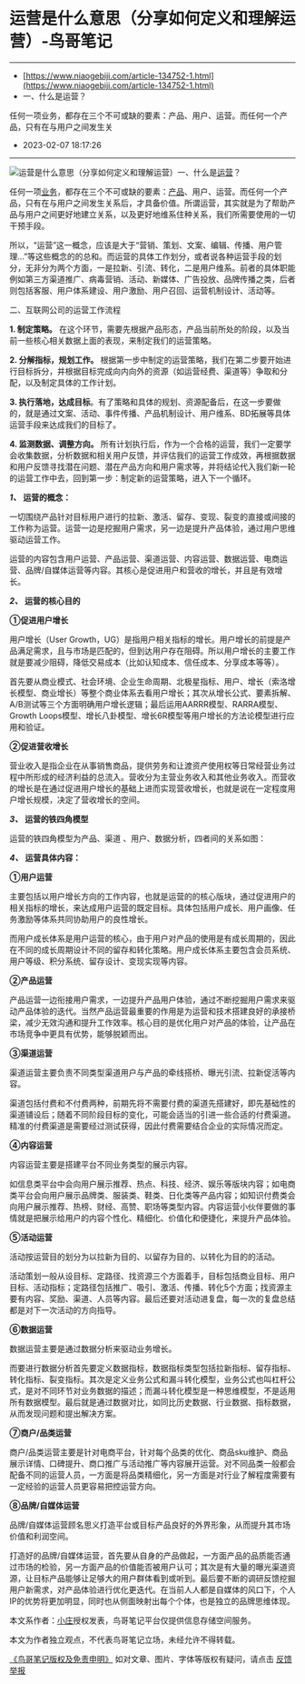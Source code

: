 # 运营是什么意思（分享如何定义和理解运营）-鸟哥笔记

---

* [https://www.niaogebiji.com/article-134752-1.html](https://www.niaogebiji.com/article-134752-1.html)
* 一、什么是运营？

任何一项业务，都存在三个不可或缺的要素：产品、用户、运营。而任何一个产品，只有在与用户之间发生关

* 2023-02-07 18:17:26

---

​![运营是什么意思（分享如何定义和理解运营）](764195611636a03d22f9568.14854423-20230207181726-kx9fp5s.jpeg)一、什么是[运营](https://www.niaogebiji.com/tag/%E8%BF%90%E8%90%A5)？

任何一项[业务](https://www.niaogebiji.com/tag/%E4%B8%9A%E5%8A%A1)，都存在三个不可或缺的要素：[产品](https://www.niaogebiji.com/tag/%E4%BA%A7%E5%93%81)、用户、运营。而任何一个产品，只有在与用户之间发生关系后，才具备价值。所谓运营，其实就是为了帮助产品与用户之间更好地建立关系，以及更好地维系住种关系，我们所需要使用的一切干预手段。

所以，“运营”这一概念，应该是大于“营销、策划、文案、编辑、传播、用户管理…”等这些概念的的总和。而运营的具体工作划分，或者说各种运营手段的划分，无非分为两个方面，一是拉新、引流、转化，二是用户维系。前者的具体职能例如第三方渠道推广、病毒营销、活动、新媒体、广告投放、品牌传播之类，后者则包括客服、用户体系建设、用户激励、用户召回、运营机制设计、活动等。

二、互联网公司的运营工作流程

**1. 制定策略。** 在这个环节，需要先根据产品形态，产品当前所处的阶段，以及当前一些核心相关数据上面的表现，来制定我们的运营策略。

**2. 分解指标，规划工作。** 根据第一步中制定的运营策略，我们在第二步要开始进行目标拆分，并根据目标完成向内向外的资源（如运营经费、渠道等）争取和分配，以及制定具体的工作计划。

​**3. 执行落地，达成目标**​。有了策略和具体的规划、资源配备后，在这一步要做的，就是通过文案、活动、事件传播、产品机制设计、用户维系、BD拓展等具体运营手段来达成我们的目标了。

**4. 监测数据、调整方向。** 所有计划执行后，作为一个合格的运营，我们一定要学会收集数据，分析数据和相关用户反馈，并评估我们的运营工作成效，再根据数据和用户反馈寻找潜在问题、潜在产品方向和用户需求等，并将结论代入我们新一轮的运营工作中去，回到第一步：制定新的运营策略，进入下一个循环。

***1、*** ​**运营的概念：**

一切围绕产品针对目标用户进行的拉新、激活、留存、变现、裂变的直接或间接的工作称为运营。运营一边是挖掘用户需求，另一边是提升产品体验，通过用户思维驱动运营工作。

运营的内容包含用户运营、产品运营、渠道运营、内容运营、数据运营、电商运营、品牌/自媒体运营等内容。其核心是促进用户和营收的增长，并且是有效增长。

***2、*** ​**运营的核心目的**

**①促进用户增长**

用户增长（User Growth，UG）是指用户相关指标的增长。用户增长的前提是产品满足需求，且与市场是匹配的，但到达用户存在阻碍。所以用户增长的主要工作就是要减少阻碍，降低交易成本（比如认知成本、信任成本、分享成本等等）。

首先要从商业模式、社会环境、企业生命周期、北极星指标、用户、增长（索洛增长模型、商业增长）等整个商业体系去看用户增长；其次从增长公式、要素拆解、A/B测试等三个方面明确用户增长逻辑；最后运用AARRR模型、RARRA模型、Growth Loops模型、增长八卦模型、增长6R模型等用户增长的方法论模型进行应用和验证。

**②促进营收增长**

营业收入是指企业在从事销售商品，提供劳务和让渡资产使用权等日常经营业务过程中所形成的经济利益的总流入。营收分为主营业务收入和其他业务收入。而营收的增长是在通过促进用户增长的基础上进而实现营收增长，也就是说在一定程度用户增长规模，决定了营收增长的空间。

***3、*** ​**运营的铁四角模型**

运营的铁四角模型为产品、渠道 、用户、数据分析，四者间的关系如图：

***4、*** ​**运营具体内容：**

**①用户运营**

主要包括以用户增长方向的工作内容，也就是运营的的核心版块，通过促进用户的相关指标的增长，来达成用户运营的既定目标。具体包括用户成长、用户画像、任务激励等体系共同协助用户的良性增长。

而用户成长体系是用户运营的核心，由于用户对产品的使用是有成长周期的，因此在不同的成长周期设计不同的留存和转化策略。用户成长体系主要包含会员系统、用户等级、积分系统、留存设计、变现实现等内容。

**②产品运营**

产品运营一边衔接用户需求，一边提升产品用户体验，通过不断挖掘用户需求来驱动产品体验的迭代。当然产品运营最重要的作用是为运营和技术搭建良好的承接桥梁，减少无效沟通和提升工作效率。核心目的是优化用户对产品的体验，让产品在市场竞争中更具有优势，能够脱颖而出。

**③渠道运营**

渠道运营主要负责不同类型渠道用户与产品的牵线搭桥、曝光引流、拉新促活等内容。

渠道包括付费和不付费两种，前期先将不需要付费的渠道先搭建好，即先基础性的渠道铺设后；随着不同阶段目标的变化，可能会适当的引进一些合适的付费渠道。精准的付费渠道是需要经过测试获得，因此付费需要结合企业的实际情况而定。

**④内容运营**

内容运营主要是搭建平台不同业务类型的展示内容。

如信息类平台中会向用户展示推荐、热点、科技、经济、娱乐等版块内容；如电商类平台会向用户展示品牌类、服装类、鞋类、日化类等产品内容；如知识付费类会向用户展示推荐、热榜、财经、高赞、职场等类型内容。内容运营小伙伴要做的事情就是把展示给用户的内容个性化、精细化、价值化和便捷化，来提升产品体验。

**⑤活动运营**

活动按运营目的划分为以拉新为目的、以留存为目的、以转化为目的的活动。

活动策划一般从设目标、定路径、找资源三个方面着手，目标包括商业目标、用户目标、活动指标；定路径包括推广、吸引、激活、传播、转化5个方面；找资源主要有内容、奖励、渠道、人员等内容。最后还要对活动进复盘，每一次的复盘总结都是对下一次活动的方向指导。

**⑥数据运营**

数据运营主要是通过数据分析来驱动业务增长。

而要进行数据分析首先要定义数据指标，数据指标类型包括拉新指标、留存指标、转化指标、裂变指标。其次是定义业务公式和漏斗转化模型，业务公式也叫杠杆公式，是对不同环节对业务数据的描述；而漏斗转化模型是一种思维模型，不是适用所有数据模型。最后就是通过数据对比，如同比历史数据、行业数据、指标数据，从而发现问题和提出解决方案。

**⑦商户/品类运营**

商户/品类运营主要是针对电商平台，针对每个品类的优化、商品sku维护、商品展示详情、口碑提升、商口推广与活动推广等内容展开运营。对不同品类一般都会配备不同的运营人员，一方面是将品类精细化，另一方面是对行业了解程度需要有一定经验的运营人员更容易把控运营方向。

**⑧品牌/自媒体运营**

品牌/自媒体运营顾名思义打造平台或目标产品良好的外界形象，从而提升其市场价值和利润空间。

打造好的品牌/自媒体运营，首先要从自身的产品做起，一方面产品的品质能否通过市场的检验，另一方面产品的价值能否被用户认可；其次是有大量的曝光渠道资源，让目标产品能够让足够大的用户群体看到或听到。最后要不断的调研反馈挖掘用户新需求，对产品体验进行优化更迭代。在当前人人都是自媒体的风口下，个人IP的优势将更加明显，同时也从侧面映射出每个个体，也是独立的品牌思维体现。

本文系作者：[小庄](https://www.niaogebiji.com/authorview/24626)授权发表，鸟哥笔记平台仅提供信息存储空间服务。

本文为作者独立观点，不代表鸟哥笔记立场，未经允许不得转载。

[《鸟哥笔记版权及免责申明》](https://www.niaogebiji.com/article-29046-1.html)                             如对文章、图片、字体等版权有疑问，请点击                             [反馈举报](https://niaogebj.mikecrm.com/FVEhsoN)
